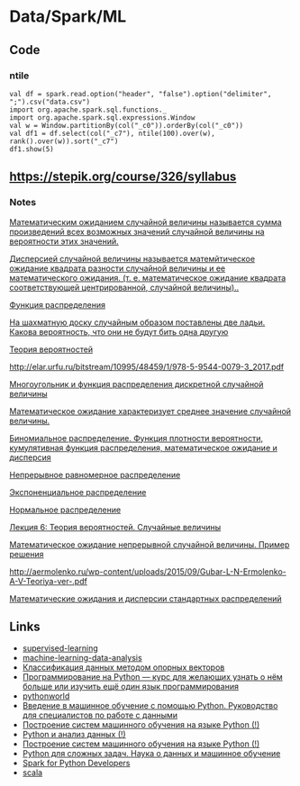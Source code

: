 # Data/Spark/ML

## Code

### ntile

```
val df = spark.read.option("header", "false").option("delimiter", ";").csv("data.csv")
import org.apache.spark.sql.functions._
import org.apache.spark.sql.expressions.Window
val w = Window.partitionBy(col("_c0")).orderBy(col("_c0"))
val df1 = df.select(col("_c7"), ntile(100).over(w), rank().over(w)).sort("_c7")
df1.show(5)
```

## https://stepik.org/course/326/syllabus
### Notes

[Математическим ожиданием случайной величины называется сумма произведений всех возможных значений случайной величины на вероятности этих значений.](http://sernam.ru/book_tp.php?id=21)

[Дисперсией случайной величины  называется матемйтическое ожидание квадрата разности случайной величины  и ее математического ожидания.
(т. е. математическое ожидание квадрата соответствующей центрированной, случайной величины)..](http://edu.sernam.ru/book_p_math2.php?id=151)

[Функция распределения](http://sernam.ru/book_tp.php?id=17)

[На шахматную доску случайным образом поставлены две ладьи. Какова вероятность, что они не будут бить одна другую](https://www.matburo.ru/ex_tv.php?p2=klass4)

[Теория вероятностей](http://hijos.ru/izuchenie-matematiki/algebra-11-klass/6-teoriya-veroyatnosti/) 

http://elar.urfu.ru/bitstream/10995/48459/1/978-5-9544-0079-3_2017.pdf

[Многоугольник и функция распределения дискретной случайной величины](http://mathprofi.ru/funkcia_raspredeleniya_dsv.html)

[Математическое ожидание характеризует среднее значение случайной величины.](https://studfiles.net/preview/1438520/)

[Биномиальное распределение. Функция плотности вероятности, кумулятивная функция распределения, математическое ожидание и дисперсия](https://planetcalc.ru/486/)


[Непрерывное равномерное распределение](https://ru.wikipedia.org/wiki/%D0%9D%D0%B5%D0%BF%D1%80%D0%B5%D1%80%D1%8B%D0%B2%D0%BD%D0%BE%D0%B5_%D1%80%D0%B0%D0%B2%D0%BD%D0%BE%D0%BC%D0%B5%D1%80%D0%BD%D0%BE%D0%B5_%D1%80%D0%B0%D1%81%D0%BF%D1%80%D0%B5%D0%B4%D0%B5%D0%BB%D0%B5%D0%BD%D0%B8%D0%B5)

[Экспоненциальное распределение](https://ru.wikipedia.org/wiki/%D0%AD%D0%BA%D1%81%D0%BF%D0%BE%D0%BD%D0%B5%D0%BD%D1%86%D0%B8%D0%B0%D0%BB%D1%8C%D0%BD%D0%BE%D0%B5_%D1%80%D0%B0%D1%81%D0%BF%D1%80%D0%B5%D0%B4%D0%B5%D0%BB%D0%B5%D0%BD%D0%B8%D0%B5)

[Нормальное распределение](https://ru.wikipedia.org/wiki/%D0%9D%D0%BE%D1%80%D0%BC%D0%B0%D0%BB%D1%8C%D0%BD%D0%BE%D0%B5_%D1%80%D0%B0%D1%81%D0%BF%D1%80%D0%B5%D0%B4%D0%B5%D0%BB%D0%B5%D0%BD%D0%B8%D0%B5)

[Лекция 6: Теория вероятностей. Случайные величины](http://www.math.spbu.ru/ru/Archive/Courses/jvr/DA_html/_lec_1_06.html)

[Математическое ожидание непрерывной случайной величины. Пример решения](https://math.semestr.ru/math/example-expectation-continuous.php)

http://aermolenko.ru/wp-content/uploads/2015/09/Gubar-L-N-Ermolenko-A-V-Teoriya-ver-.pdf

[Математические ожидания и дисперсии стандартных распределений](https://nsu.ru/mmf/tvims/chernova/tv/lec/node46.html)

## Links

* [supervised-learning](https://ru.coursera.org/learn/supervised-learning/)
* [machine-learning-data-analysis](https://ru.coursera.org/specializations/machine-learning-data-analysis)
* [Классификация данных методом опорных векторов](https://habrahabr.ru/post/105220/)
* [Программирование на Python — курс для желающих узнать о нём больше или изучить ещё один язык программирования](https://habrahabr.ru/company/spbau/blog/280426/)
* [pythonworld](https://pythonworld.ru/kursy/free.html)
* [Введение в машинное обучение с помощью Python. Руководство для специалистов по работе с данными](http://www.ozon.ru/context/detail/id/140891479/)
* [Построение систем машинного обучения на языке Python (!)](http://www.ozon.ru/context/detail/id/33850948/)
* [Python и анализ данных (!)](http://www.ozon.ru/context/detail/id/139599513/)
* [Построение систем машинного обучения на языке Python (!)](http://www.ozon.ru/context/detail/id/139907968/)
* [Python для сложных задач. Наука о данных и машинное обучение](http://www.ozon.ru/context/detail/id/142007330/)
* [Spark for Python Developers](http://www.ozon.ru/context/detail/id/135288375/)
* [scala](https://ru.coursera.org/specializations/scala)
